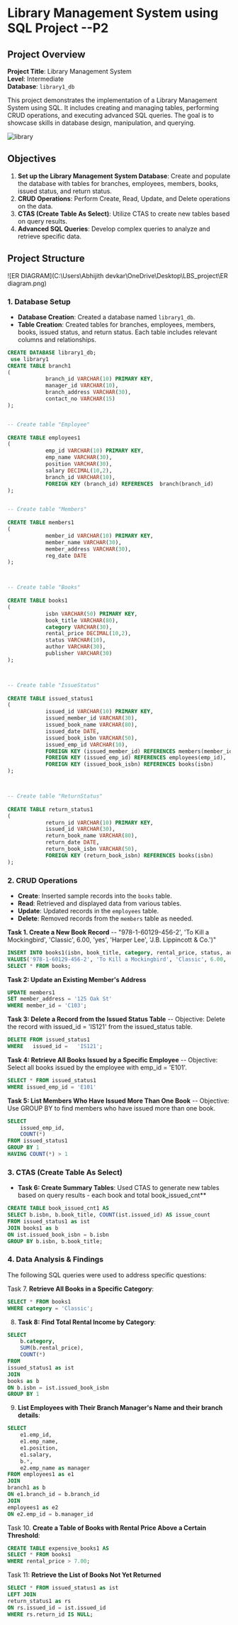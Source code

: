 # Library Management System using SQL Project --P2

## Project Overview

**Project Title**: Library Management System  
**Level**: Intermediate  
**Database**: `library1_db`

This project demonstrates the implementation of a Library Management System using SQL. It includes creating and managing tables, performing CRUD operations, and executing advanced SQL queries. The goal is to showcase skills in database design, manipulation, and querying.



 
 
 
 ![library](https://t3.ftcdn.net/jpg/02/66/01/52/360_F_266015225_sIO1nQowwDbk8SxmW6VzKyC2a4rqrNca.jpg)
 





## Objectives

1. **Set up the Library Management System Database**: Create and populate the database with tables for branches, employees, members, books, issued status, and return status.
2. **CRUD Operations**: Perform Create, Read, Update, and Delete operations on the data.
3. **CTAS (Create Table As Select)**: Utilize CTAS to create new tables based on query results.
4. **Advanced SQL Queries**: Develop complex queries to analyze and retrieve specific data.







## Project Structure

![ER DIAGRAM](C:\Users\Abhijith devkar\OneDrive\Desktop\LBS_project\ER diagram.png)









### 1. Database Setup
 

- **Database Creation**: Created a database named `library1_db`.
- **Table Creation**: Created tables for branches, employees, members, books, issued status, and return status. Each table includes relevant columns and relationships.

```sql
CREATE DATABASE library1_db;
 use library1 
CREATE TABLE branch1
(
            branch_id VARCHAR(10) PRIMARY KEY,
            manager_id VARCHAR(10),
            branch_address VARCHAR(30),
            contact_no VARCHAR(15)
);


-- Create table "Employee"
 
CREATE TABLE employees1
(
            emp_id VARCHAR(10) PRIMARY KEY,
            emp_name VARCHAR(30),
            position VARCHAR(30),
            salary DECIMAL(10,2),
            branch_id VARCHAR(10),
            FOREIGN KEY (branch_id) REFERENCES  branch(branch_id)
);


-- Create table "Members"
 
CREATE TABLE members1
(
            member_id VARCHAR(10) PRIMARY KEY,
            member_name VARCHAR(30),
            member_address VARCHAR(30),
            reg_date DATE
);



-- Create table "Books"
 
CREATE TABLE books1
(
            isbn VARCHAR(50) PRIMARY KEY,
            book_title VARCHAR(80),
            category VARCHAR(30),
            rental_price DECIMAL(10,2),
            status VARCHAR(10),
            author VARCHAR(30),
            publisher VARCHAR(30)
);



-- Create table "IssueStatus"
 
CREATE TABLE issued_status1
(
            issued_id VARCHAR(10) PRIMARY KEY,
            issued_member_id VARCHAR(30),
            issued_book_name VARCHAR(80),
            issued_date DATE,
            issued_book_isbn VARCHAR(50),
            issued_emp_id VARCHAR(10),
            FOREIGN KEY (issued_member_id) REFERENCES members(member_id),
            FOREIGN KEY (issued_emp_id) REFERENCES employees(emp_id),
            FOREIGN KEY (issued_book_isbn) REFERENCES books(isbn) 
);



-- Create table "ReturnStatus"
 
CREATE TABLE return_status1
(
            return_id VARCHAR(10) PRIMARY KEY,
            issued_id VARCHAR(30),
            return_book_name VARCHAR(80),
            return_date DATE,
            return_book_isbn VARCHAR(50),
            FOREIGN KEY (return_book_isbn) REFERENCES books(isbn)
);

```

### 2. CRUD Operations

- **Create**: Inserted sample records into the `books` table.
- **Read**: Retrieved and displayed data from various tables.
- **Update**: Updated records in the `employees` table.
- **Delete**: Removed records from the `members` table as needed.

**Task 1. Create a New Book Record**
-- "978-1-60129-456-2', 'To Kill a Mockingbird', 'Classic', 6.00, 'yes', 'Harper Lee', 'J.B. Lippincott & Co.')"

```sql
INSERT INTO books1(isbn, book_title, category, rental_price, status, author, publisher)
VALUES('978-1-60129-456-2', 'To Kill a Mockingbird', 'Classic', 6.00, 'yes', 'Harper Lee', 'J.B. Lippincott & Co.');
SELECT * FROM books;
```
**Task 2: Update an Existing Member's Address**

```sql
UPDATE members1
SET member_address = '125 Oak St'
WHERE member_id = 'C103';
```

**Task 3: Delete a Record from the Issued Status Table**
-- Objective: Delete the record with issued_id = 'IS121' from the issued_status table.

```sql
DELETE FROM issued_status1
WHERE   issued_id =   'IS121';
```

**Task 4: Retrieve All Books Issued by a Specific Employee**
-- Objective: Select all books issued by the employee with emp_id = 'E101'.
```sql
SELECT * FROM issued_status1
WHERE issued_emp_id = 'E101'
```


**Task 5: List Members Who Have Issued More Than One Book**
-- Objective: Use GROUP BY to find members who have issued more than one book.

```sql
SELECT
    issued_emp_id,
    COUNT(*)
FROM issued_status1
GROUP BY 1
HAVING COUNT(*) > 1
```

### 3. CTAS (Create Table As Select)

- **Task 6: Create Summary Tables**: Used CTAS to generate new tables based on query results - each book and total book_issued_cnt**

```sql
CREATE TABLE book_issued_cnt1 AS
SELECT b.isbn, b.book_title, COUNT(ist.issued_id) AS issue_count
FROM issued_status1 as ist
JOIN books1 as b
ON ist.issued_book_isbn = b.isbn
GROUP BY b.isbn, b.book_title;
```


### 4. Data Analysis & Findings

The following SQL queries were used to address specific questions:

Task 7. **Retrieve All Books in a Specific Category**:

```sql
SELECT * FROM books1
WHERE category = 'Classic';
```

8. **Task 8: Find Total Rental Income by Category**:

```sql
SELECT 
    b.category,
    SUM(b.rental_price),
    COUNT(*)
FROM 
issued_status1 as ist
JOIN
books as b
ON b.isbn = ist.issued_book_isbn
GROUP BY 1
```
 


9. **List Employees with Their Branch Manager's Name and their branch details**:

```sql
SELECT 
    e1.emp_id,
    e1.emp_name,
    e1.position,
    e1.salary,
    b.*,
    e2.emp_name as manager
FROM employees1 as e1
JOIN 
branch1 as b
ON e1.branch_id = b.branch_id    
JOIN
employees1 as e2
ON e2.emp_id = b.manager_id
```

Task 10. **Create a Table of Books with Rental Price Above a Certain Threshold**:
```sql
CREATE TABLE expensive_books1 AS
SELECT * FROM books1
WHERE rental_price > 7.00;
```

Task 11: **Retrieve the List of Books Not Yet Returned**
```sql
SELECT * FROM issued_status1 as ist
LEFT JOIN
return_status1 as rs
ON rs.issued_id = ist.issued_id
WHERE rs.return_id IS NULL;
```

 
